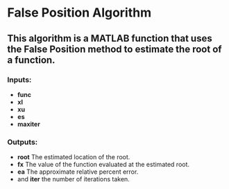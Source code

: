# False Position Algorithm
## This algorithm is a **MATLAB** function that uses the False Position method to estimate the root of a function.
### Inputs:
* **func**
* **xl**
* **xu**
* **es**
* **maxiter**
### Outputs:
* **root** The estimated location of the root.
* **fx** The value of the function evaluated at the estimated root.
* **ea** The approximate relative percent error.
* and **iter** the number of iterations taken.
